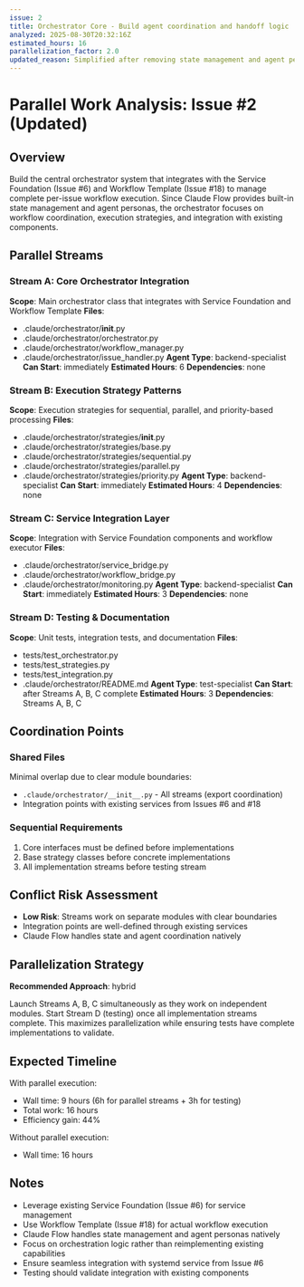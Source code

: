 ```yaml
---
issue: 2
title: Orchestrator Core - Build agent coordination and handoff logic
analyzed: 2025-08-30T20:32:16Z
estimated_hours: 16
parallelization_factor: 2.0
updated_reason: Simplified after removing state management and agent persona dependencies
---
```


# Parallel Work Analysis: Issue #2 (Updated)

## Overview
Build the central orchestrator system that integrates with the Service Foundation (Issue #6) and Workflow Template (Issue #18) to manage complete per-issue workflow execution. Since Claude Flow provides built-in state management and agent personas, the orchestrator focuses on workflow coordination, execution strategies, and integration with existing components.

## Parallel Streams

### Stream A: Core Orchestrator Integration
**Scope**: Main orchestrator class that integrates with Service Foundation and Workflow Template
**Files**:
- .claude/orchestrator/__init__.py
- .claude/orchestrator/orchestrator.py
- .claude/orchestrator/workflow_manager.py
- .claude/orchestrator/issue_handler.py
**Agent Type**: backend-specialist
**Can Start**: immediately
**Estimated Hours**: 6
**Dependencies**: none

### Stream B: Execution Strategy Patterns
**Scope**: Execution strategies for sequential, parallel, and priority-based processing
**Files**:
- .claude/orchestrator/strategies/__init__.py
- .claude/orchestrator/strategies/base.py
- .claude/orchestrator/strategies/sequential.py
- .claude/orchestrator/strategies/parallel.py
- .claude/orchestrator/strategies/priority.py
**Agent Type**: backend-specialist
**Can Start**: immediately
**Estimated Hours**: 4
**Dependencies**: none

### Stream C: Service Integration Layer
**Scope**: Integration with Service Foundation components and workflow executor
**Files**:
- .claude/orchestrator/service_bridge.py
- .claude/orchestrator/workflow_bridge.py
- .claude/orchestrator/monitoring.py
**Agent Type**: backend-specialist
**Can Start**: immediately
**Estimated Hours**: 3
**Dependencies**: none

### Stream D: Testing & Documentation
**Scope**: Unit tests, integration tests, and documentation
**Files**:
- tests/test_orchestrator.py
- tests/test_strategies.py
- tests/test_integration.py
- .claude/orchestrator/README.md
**Agent Type**: test-specialist
**Can Start**: after Streams A, B, C complete
**Estimated Hours**: 3
**Dependencies**: Streams A, B, C

## Coordination Points

### Shared Files
Minimal overlap due to clear module boundaries:
- `.claude/orchestrator/__init__.py` - All streams (export coordination)
- Integration points with existing services from Issues #6 and #18

### Sequential Requirements
1. Core interfaces must be defined before implementations
2. Base strategy classes before concrete implementations
3. All implementation streams before testing stream

## Conflict Risk Assessment
- **Low Risk**: Streams work on separate modules with clear boundaries
- Integration points are well-defined through existing services
- Claude Flow handles state and agent coordination natively

## Parallelization Strategy

**Recommended Approach**: hybrid

Launch Streams A, B, C simultaneously as they work on independent modules. Start Stream D (testing) once all implementation streams complete. This maximizes parallelization while ensuring tests have complete implementations to validate.

## Expected Timeline

With parallel execution:
- Wall time: 9 hours (6h for parallel streams + 3h for testing)
- Total work: 16 hours
- Efficiency gain: 44%

Without parallel execution:
- Wall time: 16 hours

## Notes
- Leverage existing Service Foundation (Issue #6) for service management
- Use Workflow Template (Issue #18) for actual workflow execution
- Claude Flow handles state management and agent personas natively
- Focus on orchestration logic rather than reimplementing existing capabilities
- Ensure seamless integration with systemd service from Issue #6
- Testing should validate integration with existing components